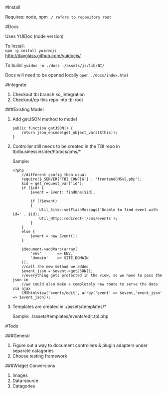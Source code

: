 #Install

Requires: node, npm
    `./ refers to repository root`


#Docs

Uses YUIDoc (node version)  

To Install:  
	`npm -g install yuidocjs`  
    http://davglass.github.com/yuidocjs/

To build:
    `yuidoc -o ./docs ./assets/js/lib/BI/`

Docs will need to be opened locally 
    `open ./docs/index.html`


#Integrate

1. Checkout tbi branch ko_integration
2. Checkout/cp this repo into tbi root


###Existing Model

1.  Add getJSON method to model
    
    ```
    public function getJSON() {
        return json_encode(get_object_vars($this));
    }
    ```

3. Controller still needs to be created in the TBI repo in
	tbi/businessinsider/htdocs/cms/*

	Sample:
	```
    <?php
		//different config than usual
		require($_SERVER['TBI_CONFIG'] . 'frontendCMSv2.php');
		$id = get_request_var('id');
		if ($id) {
			$event = Event::findOne($id);
			
			if (!$event)
			{
				Util_Site::setFlashMessage('Unable to find event with id=' . $id);
				Util_Http::redirect('/cms/events');
			}
		}
		else {
			$event = new Event();
		}

		$document->addVars(array(
			'env'		=> ENV,
			'domain'	=> SITE_DOMAIN
		));
		//call the new method we added
		$event_json = $event->getJSON();
		//everything gets protected in the view, so we have to pass the json in
        //we could also make a completely new route to serve the data via ajax
		CMShtmlview('events/edit', array('event' => $event,'event_json' => $event_json));
	```

4. Templates are created in
	./assets/templates/*

	Sample:
		./assets/templates/events/edit.tpl.php



#Todo

###General
1.  Figure out a way to document controllers & plugin adapters under separate catagories
2.  Choose testing framework

###Widget Conversions
1.  Images
2.  Data-source 
3.  Catagories